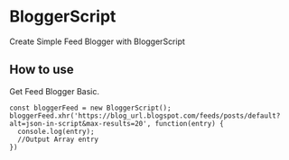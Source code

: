 # BloggerScript
Create Simple Feed Blogger with BloggerScript

## How to use
Get Feed Blogger Basic.
```
const bloggerFeed = new BloggerScript();
bloggerFeed.xhr('https://blog_url.blogspot.com/feeds/posts/default?alt=json-in-script&max-results=20', function(entry) {
  console.log(entry);
  //Output Array entry
})
```
